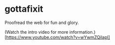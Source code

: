 # gottafixit
Proofread the web for fun and glory.

(Watch the intro video for more information.)[https://www.youtube.com/watch?v=wYwmZQilapI]
